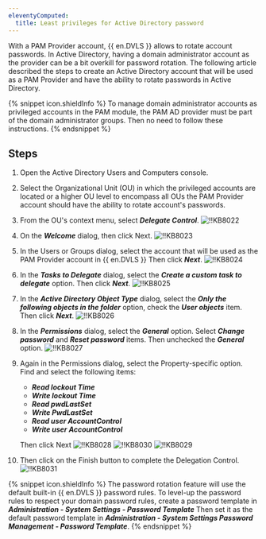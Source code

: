 ```yaml
---
eleventyComputed:
  title: Least privileges for Active Directory password
---
```

With a PAM Provider account, {{ en.DVLS }} allows to rotate account passwords. In Active Directory, having a domain administrator account as the provider can be a bit overkill for password rotation. The following article described the steps to create an Active Directory account that will be used as a PAM Provider and have the ability to rotate passwords in Active Directory.

{% snippet icon.shieldInfo %}
To manage domain administrator accounts as privileged accounts in the PAM module, the PAM AD provider must be part of the domain administrator groups. Then no need to follow these instructions.
{% endsnippet %}

## Steps

1. Open the Active Directory Users and Computers console.
1. Select the Organizational Unit (OU) in which the privileged accounts are located or a higher OU level to encompass all OUs the PAM Provider account should have the ability to rotate account's passwords.
1. From the OU's context menu, select ***Delegate Control***.
![!!KB8022](https://cdnweb.devolutions.net/docs/en/kb/KB8022.png)
1. On the ***Welcome*** dialog, then click Next.
![!!KB8023](https://cdnweb.devolutions.net/docs/en/kb/KB8023.png)
1. In the Users or Groups dialog, select the account that will be used as the PAM Provider account in {{ en.DVLS }} Then click ***Next***.
![!!KB8024](https://cdnweb.devolutions.net/docs/en/kb/KB8024.png)
1. In the ***Tasks to Delegate*** dialog, select the ***Create a custom task to delegate*** option. Then click ***Next***.
![!!KB8025](https://cdnweb.devolutions.net/docs/en/kb/KB8025.png)
1. In the ***Active Directory Object Type*** dialog, select the ***Only the following objects in the folder*** option, check the ***User objects*** item. Then click ***Next***.
![!!KB8026](https://cdnweb.devolutions.net/docs/en/kb/KB8026.png)
1. In the ***Permissions*** dialog, select the ***General*** option. Select ***Change password*** and ***Reset password*** items. Then unchecked the ***General*** option.
![!!KB8027](https://cdnweb.devolutions.net/docs/en/kb/KB8027.png)
1. Again in the Permissions dialog, select the Property-specific option. Find and select the following items:
   - ***Read lockout Time***
   - ***Write lockout Time***
   - ***Read pwdLastSet***
   - ***Write PwdLastSet***
   - ***Read user AccountControl***
   - ***Write user AccountControl***

   Then click Next
   ![!!KB8028](https://cdnweb.devolutions.net/docs/en/kb/KB8028.png)
   ![!!KB8030](https://cdnweb.devolutions.net/docs/en/kb/KB8030.png)
   ![!!KB8029](https://cdnweb.devolutions.net/docs/en/kb/KB8029.png)
10. Then click on the Finish button to complete the Delegation Control.
![!!KB8031](https://cdnweb.devolutions.net/docs/en/kb/KB8031.png)

{% snippet icon.shieldInfo %}
The password rotation feature will use the default built-in {{ en.DVLS }} password rules. To level-up the password rules to respect your domain password rules, create a password template in ***Administration - System Settings - Password Template*** Then set it as the default password template in ***Administration - System Settings Password Management - Password Template***.
{% endsnippet %}
